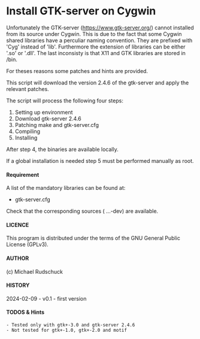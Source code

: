 # Install GTK-server on Cygwin



Unfortunately the GTK-server (https://www.gtk-server.org/) cannot installed from its source under Cygwin. This is due to the fact that some Cygwin shared libraries have a perculiar naming convention. They are prefixed with 'Cyg' instead of 'lib'. Furthermore the extension of libraries can be either '.so' or '.dll'. The last inconsisty is that X11 and GTK libraries are stored in /bin. 

For theses reasons some patches and hints are provided.


This script will download the version 2.4.6 of the gtk-server and apply the relevant patches.
    

The script will process the following four steps:

1. Setting up environment
2. Download gtk-server 2.4.6
3. Patching make and gtk-server.cfg
4. Compiling
5. Installing

 
After step 4, the binaries are available locally.

If a global installation is needed step 5 must be performed manually as root.


#### Requirement

A list of the mandatory libraries can be found at:

- gtk-server.cfg

Check that the corresponding sources ( ...-dev) are available.


#### LICENCE 

This program is distributed under the terms of the GNU General Public License (GPLv3).  

#### AUTHOR

(c) Michael Rudschuck

#### HISTORY

2024-02-09 - v0.1 - first version

#### TODOS & Hints

    - Tested only with gtk+-3.0 and gtk-server 2.4.6
    - Not tested for gtk+-1.0, gtk+-2.0 and motif

